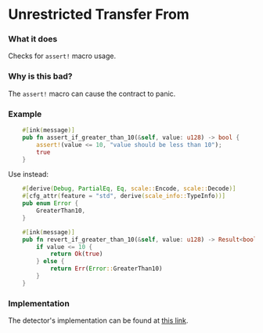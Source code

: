 # Unrestricted Transfer From

### What it does

Checks for `assert!` macro usage.

### Why is this bad?

The `assert!` macro can cause the contract to panic. 

### Example

```rust
    #[ink(message)]
    pub fn assert_if_greater_than_10(&self, value: u128) -> bool {
        assert!(value <= 10, "value should be less than 10");
        true
    }
```

Use instead:
```rust
    #[derive(Debug, PartialEq, Eq, scale::Encode, scale::Decode)]
    #[cfg_attr(feature = "std", derive(scale_info::TypeInfo))]
    pub enum Error {
        GreaterThan10,
    }

    #[ink(message)]
    pub fn revert_if_greater_than_10(&self, value: u128) -> Result<bool, Error> {
        if value <= 10 {
            return Ok(true)
        } else {
            return Err(Error::GreaterThan10)
        }
    }
```

### Implementation

The detector's implementation can be found at [this link](https://github.com/CoinFabrik/scout/tree/main/detectors/assert-violation).